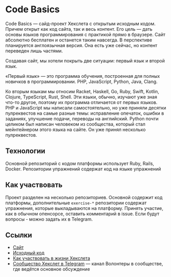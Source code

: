 # Code Basics

Code Basics — сайд-проект Хекслета с открытым исходным кодом. Причем открыт как код сайта, так и весь контент. Его цель — дать основы языков программирования с практикой прямо в браузере. Сайт абсолютно бесплатен и останется таким навсегда. В перспективе планируется англоязычная версия. Она есть уже сейчас, но контент переведен лишь частями.

Создавая сайт, мы хотели покрыть две ситуации: первый язык и второй язык.

«Первый язык» — это программа обучения, построенная для полных новичков в программировании. PHP, JavaScript, Python, Java, Clang.

Ко вторым языкам мы относим Racket, Haskell, Go, Ruby, Swift, Kotlin, Clojure, TypeScript, Rust, Shell. Эти языки, обычно, изучают уже зная что-то другое, поэтому их программа отличается от первых языков.
PHP и JavaScript мы написали самостоятельно, но уже приняли десятки пулреквестов на самые разные темы: исправление опечаток, ошибки в заданиях, улучшение подачи, переводы на английский. Python почти целиком был написан человеком из сообщества, который стал мейнтейнером этого языка на сайте. Он уже принял несколько пулреквестов.

## Технологии

Основной репозиторий с кодом платформы использует Ruby, Rails, Docker. Репозитории упражнений содержат код на языке упражнений

## Как участвовать

Проект разделен на несколько репозиториев. Основной содержит код платформы, дополнительные `exercise-*` репозитории содержат упражнения, которые выкладываются на платформу. Принять участие, как в обычном опенсорсе, оставить комментарий в issue. Если будут вопросы - можно задать их в Telegram.

## Ссылки

* [Сайт](https://code-basics.com/)
* [Исходный код](https://github.com/hexlet-basics)
* [Как участвовать в жизни Хекслета](https://guides.hexlet.io/how-to-be-a-helpful-for-the-hexlet-community)
* [Сообщество Хекслет в Telegram](https://t.me/hexletcommunity/12) — канал Волонтеры в сообществе, где ведётся основное обсуждение
